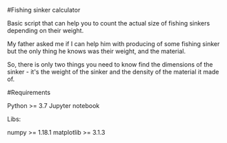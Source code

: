 #Fishing sinker calculator

Basic script that can help you to count the actual size of fishing sinkers depending on their weight.

My father asked me if I can help him with producing of some fishing sinker but the only thing he knows was their weight, and the material. 

So, there is only two things you need to know find the dimensions of the sinker - it's the weight of the sinker and the density of the material it made of. 

#Requirements

Python >= 3.7
Jupyter notebook

Libs:

numpy >= 1.18.1
matplotlib >= 3.1.3

